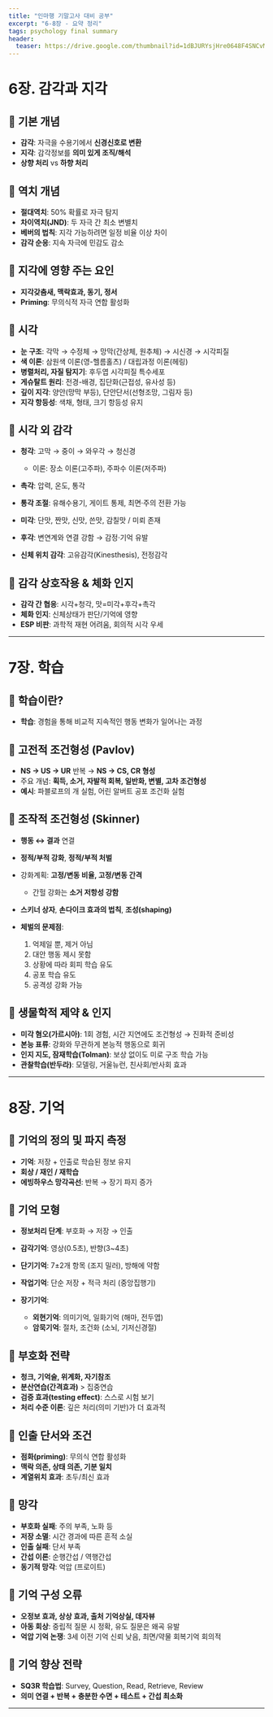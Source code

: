 ```yaml
---
title: "인마행 기말고사 대비 공부"
excerpt: "6-8장 - 요약 정리"
tags: psychology final summary
header:
  teaser: https://drive.google.com/thumbnail?id=1dBJURYsjHre0648F4SNCvMqqUgANCfUk&sz=w1000
---
```


# 6장. 감각과 지각

## 🔹 기본 개념

* **감각**: 자극을 수용기에서 **신경신호로 변환**
* **지각**: 감각정보를 **의미 있게 조직/해석**
* **상향 처리** vs **하향 처리**

## 🔹 역치 개념

* **절대역치**: 50% 확률로 자극 탐지
* **차이역치(JND)**: 두 자극 간 최소 변별치
* **베버의 법칙**: 지각 가능하려면 일정 비율 이상 차이
* **감각 순응**: 지속 자극에 민감도 감소

## 🔹 지각에 영향 주는 요인

* **지각갖춤새, 맥락효과, 동기, 정서**
* **Priming**: 무의식적 자극 연합 활성화

## 🔹 시각

* **눈 구조**: 각막 → 수정체 → 망막(간상체, 원추체) → 시신경 → 시각피질
* **색 이론**: 삼원색 이론(영-헬름홀츠) / 대립과정 이론(헤링)
* **병렬처리, 자질 탐지기**: 후두엽 시각피질 특수세포
* **게슈탈트 원리**: 전경-배경, 집단화(근접성, 유사성 등)
* **깊이 지각**: 양안(망막 부등), 단안단서(선형조망, 그림자 등)
* **지각 항등성**: 색채, 형태, 크기 항등성 유지

## 🔹 시각 외 감각

* **청각**: 고막 → 중이 → 와우각 → 청신경

  * 이론: 장소 이론(고주파), 주파수 이론(저주파)
* **촉각**: 압력, 온도, 통각
* **통각 조절**: 유해수용기, 게이트 통제, 최면·주의 전환 가능
* **미각**: 단맛, 짠맛, 신맛, 쓴맛, 감칠맛 / 미뢰 존재
* **후각**: 변연계와 연결 강함 → 감정·기억 유발
* **신체 위치 감각**: 고유감각(Kinesthesis), 전정감각

## 🔹 감각 상호작용 & 체화 인지

* **감각 간 협응**: 시각+청각, 맛=미각+후각+촉각
* **체화 인지**: 신체상태가 판단/기억에 영향
* **ESP 비판**: 과학적 재현 어려움, 회의적 시각 우세

---

# 7장. 학습

## 🔹 학습이란?

* **학습**: 경험을 통해 비교적 지속적인 행동 변화가 일어나는 과정

## 🔹 고전적 조건형성 (Pavlov)

* **NS → US → UR** 반복 → **NS → CS, CR 형성**
* 주요 개념: **획득, 소거, 자발적 회복, 일반화, 변별, 고차 조건형성**
* **예시**: 파블로프의 개 실험, 어린 알버트 공포 조건화 실험

## 🔹 조작적 조건형성 (Skinner)

* **행동 ↔ 결과** 연결
* **정적/부적 강화**, **정적/부적 처벌**
* 강화계획: **고정/변동 비율, 고정/변동 간격**

  * 간헐 강화는 **소거 저항성 강함**
* **스키너 상자**, **손다이크 효과의 법칙**, **조성(shaping)**
* **체벌의 문제점**:

  1. 억제일 뿐, 제거 아님
  2. 대안 행동 제시 못함
  3. 상황에 따라 회피 학습 유도
  4. 공포 학습 유도
  5. 공격성 강화 가능

## 🔹 생물학적 제약 & 인지

* **미각 혐오(가르시아)**: 1회 경험, 시간 지연에도 조건형성 → 진화적 준비성
* **본능 표류**: 강화와 무관하게 본능적 행동으로 회귀
* **인지 지도, 잠재학습(Tolman)**: 보상 없이도 미로 구조 학습 가능
* **관찰학습(반두라)**: 모델링, 거울뉴런, 친사회/반사회 효과

---

# 8장. 기억

## 🔹 기억의 정의 및 파지 측정

* **기억**: 저장 + 인출로 학습된 정보 유지
* **회상 / 재인 / 재학습**
* **에빙하우스 망각곡선**: 반복 → 장기 파지 증가

## 🔹 기억 모형

* **정보처리 단계**: 부호화 → 저장 → 인출
* **감각기억**: 영상(0.5초), 반향(3\~4초)
* **단기기억**: 7±2개 항목 (조지 밀러), 방해에 약함
* **작업기억**: 단순 저장 + 적극 처리 (중앙집행기)
* **장기기억**:

  * **외현기억**: 의미기억, 일화기억 (해마, 전두엽)
  * **암묵기억**: 절차, 조건화 (소뇌, 기저신경절)

## 🔹 부호화 전략

* **청크, 기억술, 위계화, 자기참조**
* **분산연습(간격효과)** > 집중연습
* **검증 효과(testing effect)**: 스스로 시험 보기
* **처리 수준 이론**: 깊은 처리(의미 기반)가 더 효과적

## 🔹 인출 단서와 조건

* **점화(priming)**: 무의식 연합 활성화
* **맥락 의존, 상태 의존, 기분 일치**
* **계열위치 효과**: 초두/최신 효과

## 🔹 망각

* **부호화 실패**: 주의 부족, 노화 등
* **저장 소멸**: 시간 경과에 따른 흔적 소실
* **인출 실패**: 단서 부족
* **간섭 이론**: 순행간섭 / 역행간섭
* **동기적 망각**: 억압 (프로이트)

## 🔹 기억 구성 오류

* **오정보 효과, 상상 효과, 출처 기억상실, 데자뷰**
* **아동 회상**: 중립적 질문 시 정확, 유도 질문은 왜곡 유발
* **억압 기억 논쟁**: 3세 이전 기억 신뢰 낮음, 최면/약물 회복기억 회의적

## 🔹 기억 향상 전략

* **SQ3R 학습법**: Survey, Question, Read, Retrieve, Review
* **의미 연결 + 반복 + 충분한 수면 + 테스트 + 간섭 최소화**

---